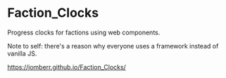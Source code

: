 # Faction_Clocks
Progress clocks for factions using web components.

Note to self: there's a reason why everyone uses a framework instead of vanilla JS.

https://jomberr.github.io/Faction_Clocks/
